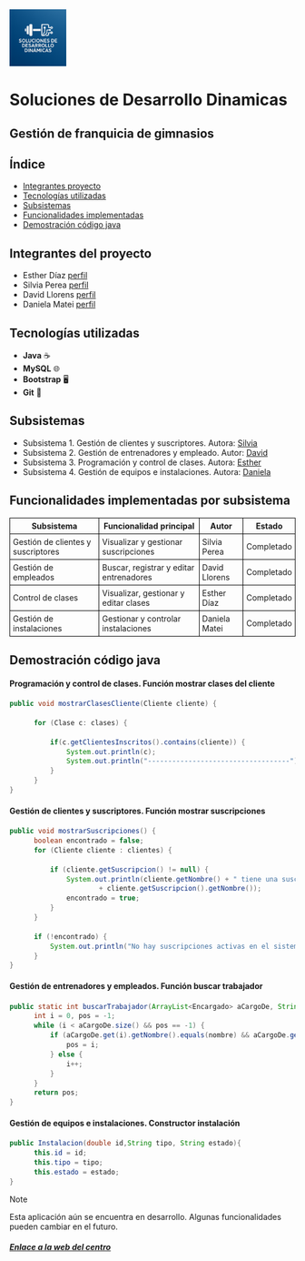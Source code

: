 <img src="./Logo.png" alt="Imagen" width="100"/>

# Soluciones de Desarrollo Dinamicas
## Gestión de franquicia de gimnasios

## Índice

- [Integrantes proyecto](#integrantes-del-proyecto)
- [Tecnologías utilizadas](#tecnologías-utilizadas)
- [Subsistemas](#subsistemas)
- [Funcionalidades implementadas](#funcionalidades-por-subsistema)
- [Demostración código java](#demostración-código-java)

## Integrantes del proyecto

- Esther Díaz [perfil](https://github.com/EstherDiaz10)
- Silvia Perea [perfil](https://github.com/Silchartur)
- David Llorens [perfil](https://github.com/Dalloher)
- Daniela Matei [perfil](https://github.com/daniela-matei)

## Tecnologías utilizadas

-  **Java** :coffee:
-  **MySQL** :globe_with_meridians:
-  **Bootstrap** :desktop_computer:	
-  **Git** :two_men_holding_hands:

## Subsistemas

- Subsistema 1. Gestión de clientes y suscriptores. Autora: [Silvia](https://github.com/Silchartur)
- Subsistema 2. Gestión de entrenadores y empleado. Autor: [David](https://github.com/Dalloher)
- Subsistema 3. Programación y control de clases. Autora: [Esther](https://github.com/EstherDiaz10)
- Subsistema 4. Gestión de equipos e instalaciones. Autora: [Daniela](https://github.com/daniela-matei)

## Funcionalidades implementadas por subsistema

<table style="border-collapse: collapse; width: 100%; font-size: 1em;">
  <thead>
    <tr style="border: 1px solid black;">
      <th style="border: 1px solid black; padding: 5px;">Subsistema</th>
      <th style="border: 1px solid black; padding: 5px;">Funcionalidad principal</th>
      <th style="border: 1px solid black; padding: 5px;">Autor</th>
      <th style="border: 1px solid black; padding: 5px;">Estado</th>
    </tr>
  </thead>
  <tbody>
    <tr style="border: 1px solid black;">
      <td style="border: 1px solid black; padding: 5px;">Gestión de clientes y suscriptores</td>
      <td style="border: 1px solid black; padding: 5px;">Visualizar y gestionar suscripciones</td>
      <td style="border: 1px solid black; padding: 5px;">Silvia Perea</td>
      <td style="border: 1px solid black; padding: 5px;">Completado</td>
    </tr>
    <tr style="border: 1px solid black;">
      <td style="border: 1px solid black; padding: 5px;">Gestión de empleados</td>
      <td style="border: 1px solid black; padding: 5px;">Buscar, registrar y editar entrenadores</td>
      <td style="border: 1px solid black; padding: 5px;">David Llorens</td>
      <td style="border: 1px solid black; padding: 5px;">Completado</td>
    </tr>
    <tr style="border: 1px solid black;">
      <td style="border: 1px solid black; padding: 5px;">Control de clases</td>
      <td style="border: 1px solid black; padding: 5px;">Visualizar, gestionar y editar clases</td>
      <td style="border: 1px solid black; padding: 5px;">Esther Díaz</td>
      <td style="border: 1px solid black; padding: 5px;">Completado</td>
    </tr>
    <tr style="border: 1px solid black;">
      <td style="border: 1px solid black; padding: 5px;">Gestión de instalaciones</td>
      <td style="border: 1px solid black; padding: 5px;">Gestionar y controlar instalaciones</td>
      <td style="border: 1px solid black; padding: 5px;">Daniela Matei</td>
      <td style="border: 1px solid black; padding: 5px;">Completado</td>
    </tr>
  </tbody>
</table>

## Demostración código java
#### Programación y control de clases. Función mostrar clases del cliente

```java
public void mostrarClasesCliente(Cliente cliente) {

      for (Clase c: clases) {

          if(c.getClientesInscritos().contains(cliente)) {
              System.out.println(c);
              System.out.println("-----------------------------------");
          }
      }
}
```

#### Gestión de clientes y suscriptores. Función mostrar suscripciones

```java
public void mostrarSuscripciones() {
      boolean encontrado = false;  
      for (Cliente cliente : clientes) {
            
          if (cliente.getSuscripcion() != null) {
              System.out.println(cliente.getNombre() + " tiene una suscripción de tipo: "
                      + cliente.getSuscripcion().getNombre());  
              encontrado = true; 
          }
      }

      if (!encontrado) {
          System.out.println("No hay suscripciones activas en el sistema.");
      }
}
```

#### Gestión de entrenadores y empleados. Función buscar trabajador

```java
public static int buscarTrabajador(ArrayList<Encargado> aCargoDe, String nombre, int id) {
      int i = 0, pos = -1;
      while (i < aCargoDe.size() && pos == -1) {
          if (aCargoDe.get(i).getNombre().equals(nombre) && aCargoDe.get(i).getId() == id) {
              pos = i;
          } else {
              i++;
          }
      }
      return pos;
}
```

#### Gestión de equipos e instalaciones. Constructor instalación

```java
public Instalacion(double id,String tipo, String estado){
      this.id = id;
      this.tipo = tipo;
      this.estado = estado;
}
```

> [!NOTE]
> Esta aplicación aún se encuentra en desarrollo. Algunas funcionalidades pueden cambiar en el futuro.

##### [Enlace a la web del centro](https://portal.edu.gva.es/iesfontdesantlluis/)
